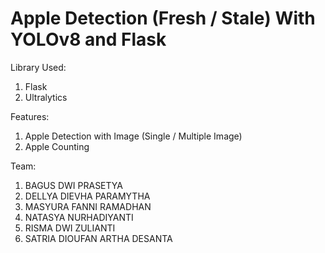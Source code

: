 <h1>Apple Detection (Fresh / Stale) With YOLOv8 and Flask</h1>

Library Used:
1. Flask
2. Ultralytics

Features:
1. Apple Detection with Image (Single / Multiple Image)
2. Apple Counting

Team:
1. BAGUS DWI PRASETYA
2. DELLYA DIEVHA PARAMYTHA
3. MASYURA FANNI RAMADHAN
4. NATASYA NURHADIYANTI
5. RISMA DWI ZULIANTI
6. SATRIA DIOUFAN ARTHA DESANTA
